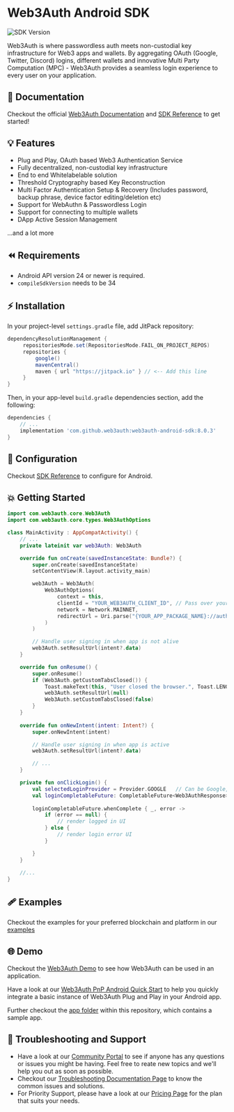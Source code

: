 # Web3Auth Android SDK

![SDK Version](https://jitpack.io/v/org.torusresearch/web3auth-android-sdk.svg)

Web3Auth is where passwordless auth meets non-custodial key infrastructure for Web3 apps and wallets. By aggregating OAuth (Google, Twitter, Discord) logins, different wallets and innovative Multi Party Computation (MPC) - Web3Auth provides a seamless login experience to every user on your application.

## 📖 Documentation

Checkout the official [Web3Auth Documentation](https://web3auth.io/docs) and [SDK Reference](https://web3auth.io/docs/sdk/android/) to get started!

## 💡 Features
- Plug and Play, OAuth based Web3 Authentication Service
- Fully decentralized, non-custodial key infrastructure
- End to end Whitelabelable solution
- Threshold Cryptography based Key Reconstruction
- Multi Factor Authentication Setup & Recovery (Includes password, backup phrase, device factor editing/deletion etc)
- Support for WebAuthn & Passwordless Login
- Support for connecting to multiple wallets
- DApp Active Session Management

...and a lot more

## ⏪ Requirements

- Android API version 24 or newer is required.
- `compileSdkVersion` needs to be 34

## ⚡ Installation

In your project-level `settings.gradle` file, add JitPack repository:

```groovy
dependencyResolutionManagement {
     repositoriesMode.set(RepositoriesMode.FAIL_ON_PROJECT_REPOS)
     repositories {
         google()
         mavenCentral()
         maven { url "https://jitpack.io" } // <-- Add this line
     }
}
```

Then, in your app-level `build.gradle` dependencies section, add the following:

```groovy
dependencies {
    // ...
    implementation 'com.github.web3auth:web3auth-android-sdk:8.0.3'
}
```

## 🌟 Configuration
Checkout [SDK Reference](https://web3auth.io/docs/sdk/pnp/android/install#update-permissions) to configure for Android. 

## 💥 Getting Started

```kotlin
import com.web3auth.core.Web3Auth
import com.web3auth.core.types.Web3AuthOptions

class MainActivity : AppCompatActivity() {
    // ...
    private lateinit var web3Auth: Web3Auth

    override fun onCreate(savedInstanceState: Bundle?) {
        super.onCreate(savedInstanceState)
        setContentView(R.layout.activity_main)

        web3Auth = Web3Auth(
            Web3AuthOptions(
                context = this,
                clientId = "YOUR_WEB3AUTH_CLIENT_ID", // Pass over your Web3Auth Client ID from Developer Dashboard
                network = Network.MAINNET,
                redirectUrl = Uri.parse("{YOUR_APP_PACKAGE_NAME}://auth"),
            )
        )

        // Handle user signing in when app is not alive
        web3Auth.setResultUrl(intent?.data)
    }

    override fun onResume() {
        super.onResume()
        if (Web3Auth.getCustomTabsClosed()) {
            Toast.makeText(this, "User closed the browser.", Toast.LENGTH_SHORT).show()
            web3Auth.setResultUrl(null)
            Web3Auth.setCustomTabsClosed(false)
        }
    }
    
    override fun onNewIntent(intent: Intent?) {
        super.onNewIntent(intent)

        // Handle user signing in when app is active
        web3Auth.setResultUrl(intent?.data)

        // ...
    }

    private fun onClickLogin() {
        val selectedLoginProvider = Provider.GOOGLE   // Can be Google, Facebook, Twitch etc
        val loginCompletableFuture: CompletableFuture<Web3AuthResponse> = web3Auth.login(LoginParams(selectedLoginProvider))
        
        loginCompletableFuture.whenComplete { _, error ->
            if (error == null) {
                // render logged in UI
            } else {
                // render login error UI
            }

        }
    }
    
    //...
}
```

## 🩹 Examples

Checkout the examples for your preferred blockchain and platform in our [examples](https://github.com/Web3Auth/web3auth-pnp-examples/tree/main/android)

## 🌐 Demo

Checkout the [Web3Auth Demo](https://demo-app.web3auth.io/) to see how Web3Auth can be used in an application.

Have a look at our [Web3Auth PnP Android Quick Start](https://github.com/Web3Auth/web3auth-pnp-examples/tree/main/android/android-quick-start) to help you quickly integrate a basic instance of Web3Auth Plug and Play in your Android app.

Further checkout the [app folder](https://https://github.com/Web3Auth/web3auth-android-sdk/tree/master/app) within this repository, which contains a sample app.

## 💬 Troubleshooting and Support

- Have a look at our [Community Portal](https://community.web3auth.io/) to see if anyone has any questions or issues you might be having. Feel free to reate new topics and we'll help you out as soon as possible.
- Checkout our [Troubleshooting Documentation Page](https://web3auth.io/docs/troubleshooting) to know the common issues and solutions.
- For Priority Support, please have a look at our [Pricing Page](https://web3auth.io/pricing.html) for the plan that suits your needs.
